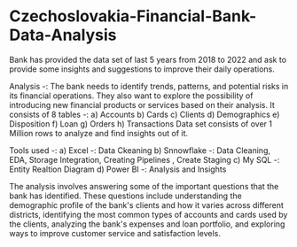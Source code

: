  # Czechoslovakia-Financial-Bank-Data-Analysis 
Bank has provided the data set of last 5 years from 2018 to 2022 and ask to provide some insights and suggestions to improve their daily operations.

Analysis -: The bank needs to identify trends, patterns, and potential risks in its financial operations. They also want to explore the possibility of introducing new financial   products or services based on their analysis.
It consists of 8 tables -:
    a) Accounts
    b) Cards
    c) Clients
    d) Demographics
    e) Disposition
    f) Loan
    g) Orders
    h) Transactions
Data set consists of  over 1 Million rows to analyze and find insights out of it.
 
Tools used -: 
    a) Excel -: Data Ckeaning
    b) Snnowflake -: Data Cleaning, EDA, Storage Integration, Creating Pipelines , Create Staging
    c) My SQL -: Entity Realtion Diagram
    d) Power BI -: Analysis and Insights
    
The analysis involves answering some of the important questions that the bank has identified. These questions include understanding the demographic profile of the bank's clients and how it varies across different districts, identifying the most common types of accounts and cards used by the clients, analyzing the bank's expenses and loan portfolio, and exploring ways to improve customer service and satisfaction levels.
    
 
    

